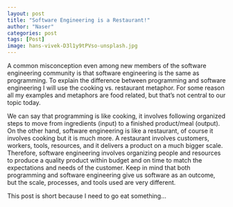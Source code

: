 ```yaml
---
layout: post
title: "Software Engineering is a Restaurant!"
author: "Naser"
categories: post
tags: [Post]
image: hans-vivek-D3l1y9tPVso-unsplash.jpg
---
```


A common misconception even among new members of the software engineering community is that software engineering is the same as programming. To explain the difference between programming and software engineering I will use the cooking vs. restaurant metaphor. For some reason all my examples and metaphors are food related, but that’s not central to our topic today.

We can say that programming is like cooking, it involves following organized steps to move from ingredients (input) to a finished product/meal (output). On the other hand, software engineering is like a restaurant, of course it involves cooking but it is much more. A restaurant involves customers, workers, tools, resources, and it delivers a product on a much bigger scale. Therefore, software engineering involves organizing people and resources to produce a quality product within budget and on time to match the expectations and needs of the customer. Keep in mind that both programming and software engineering give us software as an outcome, but the scale, processes, and tools used are very different.

This post is short because I need to go eat something…


